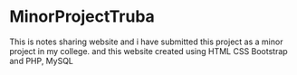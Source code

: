 # MinorProjectTruba
This is notes sharing website and i have submitted this project as a minor project in my college. and this website created using HTML CSS Bootstrap and PHP, MySQL
